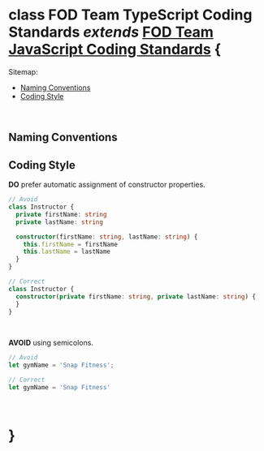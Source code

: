 # class FOD Team TypeScript Coding Standards _extends_ <a href="../javascript/README.md">FOD Team JavaScript Coding Standards</a> {

Sitemap:
  * [Naming Conventions](#NamingConventions)
  * [Coding Style](#CodingStyle)
<br>

## Naming Conventions<a name="NamingConventions"></a>

## Coding Style<a name="CodingStyle"></a>

**DO** prefer automatic assignment of constructor properties.

```typescript
// Avoid
class Instructor {
  private firstName: string
  private lastName: string

  constructor(firstName: string, lastName: string) {
    this.firstName = firstName
    this.lastName = lastName
  }
}

// Correct
class Instructor {
  constructor(private firstName: string, private lastName: string) {
  }
}
```
<br>

**AVOID** using semicolons.

```typescript
// Avoid
let gymName = 'Snap Fitness';

// Correct
let gymName = 'Snap Fitness'
```
<br>

# }
